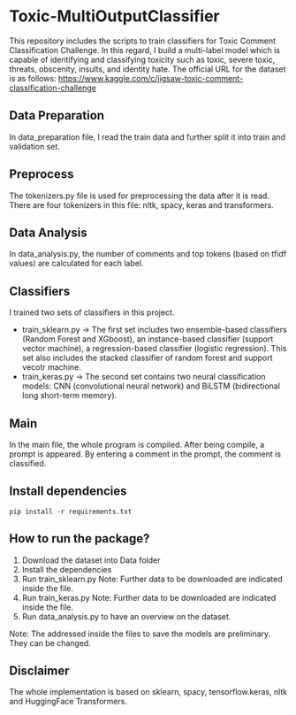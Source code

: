 # Toxic-MultiOutputClassifier

This repository includes the scripts to train classifiers for Toxic Comment Classification Challenge. In this regard, I build a multi-label model which is capable of identifying and classifying toxicity such as toxic, severe toxic, threats, obscenity, insults, and identity hate. The official URL for the dataset is as follows:
https://www.kaggle.com/c/jigsaw-toxic-comment-classification-challenge

## Data Preparation
In data_preparation file, I read the train data and further split it into train and validation set. 

## Preprocess
The tokenizers.py file is used for preprocessing the data after it is read. There are four tokenizers in this file: nltk, spacy, keras and transformers.

## Data Analysis
In data_analysis.py, the number of comments and top tokens (based on tfidf values) are calculated for each label. 

## Classifiers
I trained two sets of classifiers in this project.
- train_sklearn.py -> The first set includes two ensemble-based classifiers (Random Forest and XGboost), an instance-based classifier (support vector machine), a regression-based classifier (logistic regression). This set also includes the stacked classifier of random forest and support vecotr machine. 
- train_keras.py -> The second set contains two neural classification models: CNN (convolutional neural network) and BiLSTM (bidirectional long short-term memory).   

## Main
In the main file, the whole program is compiled. After being compile, a prompt is appeared. By entering a comment in the prompt, the comment is classified. 
 
 
 ## Install dependencies

    pip install -r requirements.txt

 
 ## How to run the package?
1. Download the dataset into Data folder
2. Install the dependencies
3. Run train_sklearn.py
   Note: Further data to be downloaded are indicated inside the file.
4. Run train_keras.py
    Note: Further data to be downloaded are indicated inside the file.
5. Run data_analysis.py to have an overview on the dataset.

Note: The addressed inside the files to save the models are preliminary. They can be changed.


## Disclaimer

The whole implementation is based on sklearn, spacy, tensorflow.keras, nltk and HuggingFace Transformers.
